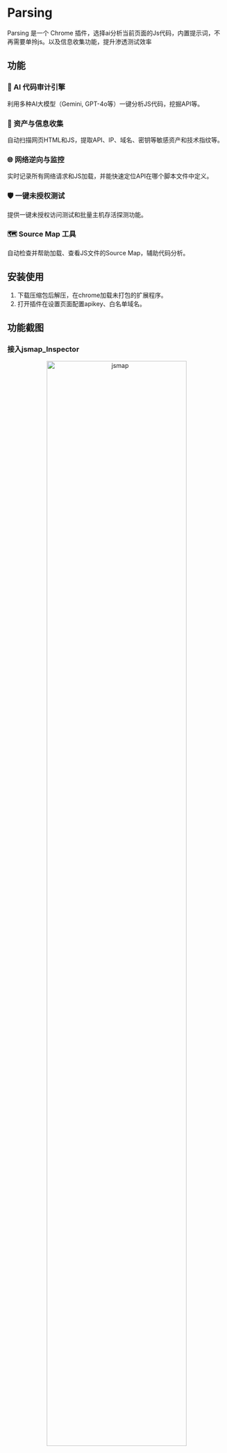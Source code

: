 # Parsing

Parsing 是一个 Chrome 插件，选择ai分析当前页面的Js代码，内置提示词，不再需要单拎js。以及信息收集功能，提升渗透测试效率

## 功能

### 🤖 AI 代码审计引擎
利用多种AI大模型（Gemini, GPT-4o等）一键分析JS代码，挖掘API等。

### 🔬 资产与信息收集
自动扫描网页HTML和JS，提取API、IP、域名、密钥等敏感资产和技术指纹等。

### 🌐 网络逆向与监控
实时记录所有网络请求和JS加载，并能快速定位API在哪个脚本文件中定义。

### 🛡️ 一键未授权测试
提供一键未授权访问测试和批量主机存活探测功能。

### 🗺️ Source Map 工具
自动检查并帮助加载、查看JS文件的Source Map，辅助代码分析。

## 安装使用

1. 下载压缩包后解压，在chrome加载未打包的扩展程序。
2. 打开插件在设置页面配置apikey、白名单域名。


## 功能截图

### 接入jsmap_Inspector
<div style="text-align:center">
    <img src="png/jsmap.png" alt="jsmap" width="80%">
    <img src="png/jsmapfx.png" alt="jsmapfx" width="80%">
    </div>

### 当前请求
<div style="text-align:center">
    <img src="png/dqqq.png" alt="当前请求" width="80%">
    </div>

### js分析
<div style="text-align:center">
    <img src="png/fx.png" alt="js分析" width="80%">
</div>

### 信息收集
<div style="text-align:center">
    <img src="png/xxsj.png" alt="信息收集" width="80%">
    
</div>

### Js列表
<div style="text-align:center">
    <img src="png/jslb.png" alt="js列表" width="80%">
</div>

### AI记录
<div style="text-align:center">
    <img src="png/aijl.png" alt="AI记录" width="80%">
</div>

### 发包器
<div style="text-align:center">
    <img src="png/fbq.png" alt="发包器" width="80%">
</div>

### 子域名收集
<div style="text-align:center">
    <img src="png/zymsj.png" alt="子域名收集" width="80%">
</div>

### 快捷功能
<div style="text-align:center">
    <img src="png/kjgn.png" alt="快捷功能" width="80%">
</div>

### 设置
<div style="text-align:center">
    <img src="png/sz.png" alt="设置" width="80%">
 </div>

### 感谢

jsmap.html来自https://github.com/ynsmroztas/jsmap_inspector 接入了ai分析接口  

信息收集部分规则来自https://github.com/SickleSec/SnowEyes
